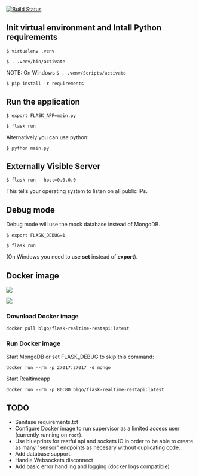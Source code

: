 [![Build Status](https://travis-ci.org/blgo/flask-realtime-restapi.svg?branch=master)](https://travis-ci.org/blgo/flask-realtime-restapi)

## Init virtual environment and Intall Python requirements
```
$ virtualenv .venv

$ . .venv/bin/activate
```

NOTE: On Windows ```$ . .venv/Scripts/activate```

```
$ pip install -r requirements
```

## Run the application
```
$ export FLASK_APP=main.py

$ flask run
```

Alternatively you can use python:

```$ python main.py```

## Externally Visible Server

```$ flask run --host=0.0.0.0```

This tells your operating system to listen on all public IPs.

## Debug mode

Debug mode will use the mock database instead of MongoDB.

```
$ export FLASK_DEBUG=1

$ flask run
```

(On Windows you need to use **set** instead of **export**).

## Docker image

[![](https://images.microbadger.com/badges/image/blgo/flask-realtime-restapi.svg)](https://microbadger.com/images/blgo/flask-realtime-restapi "Get your own image badge on microbadger.com")

[![](https://images.microbadger.com/badges/version/blgo/flask-realtime-restapi.svg)](https://microbadger.com/images/blgo/flask-realtime-restapi "Get your own version badge on microbadger.com")

### Download Docker image

```docker pull blgo/flask-realtime-restapi:latest```

### Run Docker image

Start MongoDB or set FLASK_DEBUG to skip this command:

```docker run --rm -p 27017:27017 -d mongo```

Start Realtimeapp

```docker run --rm -p 80:80 blgo/flask-realtime-restapi:latest```


## TODO
* Sanitase requirements.txt
* Configure Docker image to run supervisor as a limited access user (currently running on ```root```).
* Use blueprints for restful api and sockets IO in order to be able to create as many "sensor" endpoints as necesary without duplicating code. 
* Add database support.
* Handle Websockets disconnect
* Add basic error handling and logging (docker logs compatible)